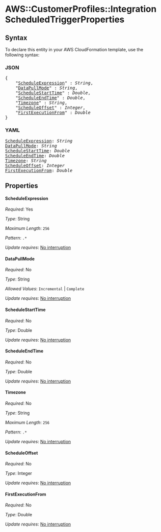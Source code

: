 # AWS::CustomerProfiles::Integration ScheduledTriggerProperties

## Syntax

To declare this entity in your AWS CloudFormation template, use the following syntax:

### JSON

<pre>
{
    "<a href="#scheduleexpression" title="ScheduleExpression">ScheduleExpression</a>" : <i>String</i>,
    "<a href="#datapullmode" title="DataPullMode">DataPullMode</a>" : <i>String</i>,
    "<a href="#schedulestarttime" title="ScheduleStartTime">ScheduleStartTime</a>" : <i>Double</i>,
    "<a href="#scheduleendtime" title="ScheduleEndTime">ScheduleEndTime</a>" : <i>Double</i>,
    "<a href="#timezone" title="Timezone">Timezone</a>" : <i>String</i>,
    "<a href="#scheduleoffset" title="ScheduleOffset">ScheduleOffset</a>" : <i>Integer</i>,
    "<a href="#firstexecutionfrom" title="FirstExecutionFrom">FirstExecutionFrom</a>" : <i>Double</i>
}
</pre>

### YAML

<pre>
<a href="#scheduleexpression" title="ScheduleExpression">ScheduleExpression</a>: <i>String</i>
<a href="#datapullmode" title="DataPullMode">DataPullMode</a>: <i>String</i>
<a href="#schedulestarttime" title="ScheduleStartTime">ScheduleStartTime</a>: <i>Double</i>
<a href="#scheduleendtime" title="ScheduleEndTime">ScheduleEndTime</a>: <i>Double</i>
<a href="#timezone" title="Timezone">Timezone</a>: <i>String</i>
<a href="#scheduleoffset" title="ScheduleOffset">ScheduleOffset</a>: <i>Integer</i>
<a href="#firstexecutionfrom" title="FirstExecutionFrom">FirstExecutionFrom</a>: <i>Double</i>
</pre>

## Properties

#### ScheduleExpression

_Required_: Yes

_Type_: String

_Maximum Length_: <code>256</code>

_Pattern_: <code>.*</code>

_Update requires_: [No interruption](https://docs.aws.amazon.com/AWSCloudFormation/latest/UserGuide/using-cfn-updating-stacks-update-behaviors.html#update-no-interrupt)

#### DataPullMode

_Required_: No

_Type_: String

_Allowed Values_: <code>Incremental</code> | <code>Complete</code>

_Update requires_: [No interruption](https://docs.aws.amazon.com/AWSCloudFormation/latest/UserGuide/using-cfn-updating-stacks-update-behaviors.html#update-no-interrupt)

#### ScheduleStartTime

_Required_: No

_Type_: Double

_Update requires_: [No interruption](https://docs.aws.amazon.com/AWSCloudFormation/latest/UserGuide/using-cfn-updating-stacks-update-behaviors.html#update-no-interrupt)

#### ScheduleEndTime

_Required_: No

_Type_: Double

_Update requires_: [No interruption](https://docs.aws.amazon.com/AWSCloudFormation/latest/UserGuide/using-cfn-updating-stacks-update-behaviors.html#update-no-interrupt)

#### Timezone

_Required_: No

_Type_: String

_Maximum Length_: <code>256</code>

_Pattern_: <code>.*</code>

_Update requires_: [No interruption](https://docs.aws.amazon.com/AWSCloudFormation/latest/UserGuide/using-cfn-updating-stacks-update-behaviors.html#update-no-interrupt)

#### ScheduleOffset

_Required_: No

_Type_: Integer

_Update requires_: [No interruption](https://docs.aws.amazon.com/AWSCloudFormation/latest/UserGuide/using-cfn-updating-stacks-update-behaviors.html#update-no-interrupt)

#### FirstExecutionFrom

_Required_: No

_Type_: Double

_Update requires_: [No interruption](https://docs.aws.amazon.com/AWSCloudFormation/latest/UserGuide/using-cfn-updating-stacks-update-behaviors.html#update-no-interrupt)

